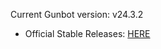Current Gunbot version: v24.3.2

- Official Stable Releases: [HERE](https://github.com/GuntharDeNiro/BTCT/releases/tag/2432)
